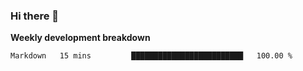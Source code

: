### Hi there 👋


**Weekly development breakdown**

<!--START_SECTION:waka-->
```text
Markdown   15 mins         █████████████████████████   100.00 % 
```
<!--END_SECTION:waka-->

